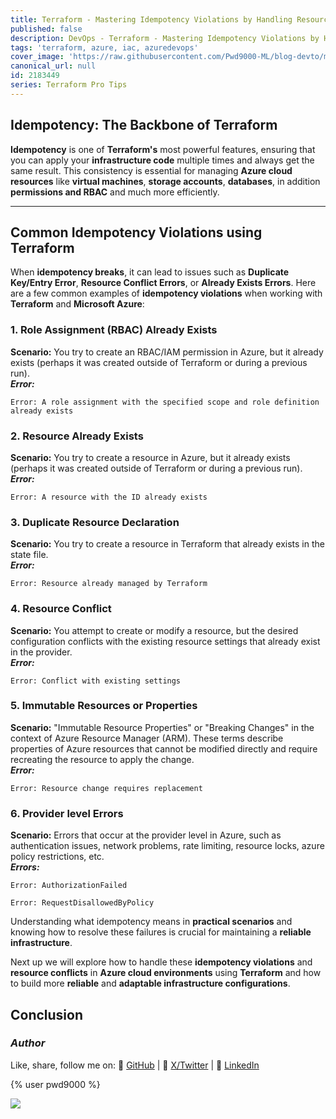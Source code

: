 ```yaml
---
title: Terraform - Mastering Idempotency Violations by Handling Resource Conflicts and Failures in Azure
published: false
description: DevOps - Terraform - Mastering Idempotency Violations by Handling Resource Conflicts and Failures in Azure
tags: 'terraform, azure, iac, azuredevops'
cover_image: 'https://raw.githubusercontent.com/Pwd9000-ML/blog-devto/main/posts/2025/DevOps-Terraform-Idempotency/assets/main-tf-tips.png'
canonical_url: null
id: 2183449
series: Terraform Pro Tips
---
```


## Idempotency: The Backbone of Terraform

**Idempotency** is one of **Terraform's** most powerful features, ensuring that you can apply your **infrastructure code** multiple times and always get the same result. This consistency is essential for managing **Azure cloud resources** like **virtual machines**, **storage accounts**, **databases**, in addition **permissions and RBAC** and much more efficiently.  

---

## Common Idempotency Violations using Terraform

When **idempotency breaks**, it can lead to issues such as **Duplicate Key/Entry Error**, **Resource Conflict Errors**, or **Already Exists Errors**. Here are a few common examples of **idempotency violations** when working with **Terraform** and **Microsoft Azure**:  

### 1. Role Assignment (RBAC) Already Exists

**Scenario:** You try to create an RBAC/IAM permission in Azure, but it already exists (perhaps it was created outside of Terraform or during a previous run).  
***Error:***  

  ```hcl
  Error: A role assignment with the specified scope and role definition already exists
  ```

### 2. Resource Already Exists

**Scenario:** You try to create a resource in Azure, but it already exists (perhaps it was created outside of Terraform or during a previous run).  
***Error:***  

  ```hcl
  Error: A resource with the ID already exists
  ```

### 3. Duplicate Resource Declaration

**Scenario:** You try to create a resource in Terraform that already exists in the state file.  
***Error:***  

  ```hcl
  Error: Resource already managed by Terraform
  ```

### 4. Resource Conflict

**Scenario:** You attempt to create or modify a resource, but the desired configuration conflicts with the existing resource settings that already exist in the provider.  
***Error:***  

  ```hcl
  Error: Conflict with existing settings
  ```

### 5. Immutable Resources or Properties

**Scenario:** "Immutable Resource Properties" or "Breaking Changes" in the context of Azure Resource Manager (ARM). These terms describe properties of Azure resources that cannot be modified directly and require recreating the resource to apply the change.  
***Error:***  

  ```hcl
  Error: Resource change requires replacement
  ```

### 6. Provider level Errors

**Scenario:** Errors that occur at the provider level in Azure, such as authentication issues, network problems, rate limiting, resource locks, azure policy restrictions, etc.  
***Errors:***  

  ```hcl
  Error: AuthorizationFailed
  ```

  ```hcl
  Error: RequestDisallowedByPolicy
  ```

Understanding what idempotency means in **practical scenarios** and knowing how to resolve these failures is crucial for maintaining a **reliable infrastructure**.

Next up we will explore how to handle these **idempotency violations** and **resource conflicts** in **Azure cloud environments** using **Terraform** and how to build more **reliable** and **adaptable infrastructure configurations**.

## Conclusion

### _Author_

Like, share, follow me on: :octopus: [GitHub](https://github.com/Pwd9000-ML) | :penguin: [X/Twitter](https://x.com/pwd9000) | :space_invader: [LinkedIn](https://www.linkedin.com/in/marcel-l-61b0a96b/)

{% user pwd9000 %}

<a href="https://www.buymeacoffee.com/pwd9000"><img src="https://img.buymeacoffee.com/button-api/?text=Buy me a coffee&emoji=&slug=pwd9000&button_colour=FFDD00&font_colour=000000&font_family=Cookie&outline_colour=000000&coffee_colour=ffffff"></a>
